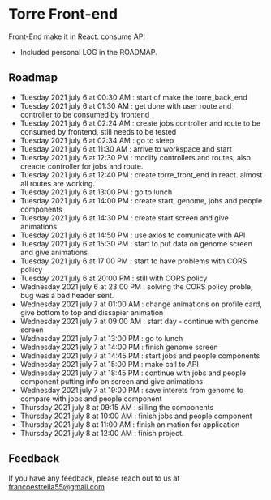 # Torre Front-end

Front-End make it in React. consume API

- Included personal LOG in the ROADMAP.

## Roadmap

- Tuesday 2021 july 6 at 00:30 AM : start of make the torre_back_end
- Tuesday 2021 july 6 at 01:30 AM : get done with user route and controller to be consumed by frontend
- Tuesday 2021 july 6 at 02:24 AM : create jobs controller and route to be consumed by frontend, still needs to be tested
- Tuesday 2021 july 6 at 02:34 AM : go to sleep
- Tuesday 2021 july 6 at 11:30 AM : arrive to workspace and start
- Tuesday 2021 july 6 at 12:30 PM : modify controllers and routes, also creacte controller for jobs and route.
- Tuesday 2021 july 6 at 12:40 PM : create torre_front_end in react. almost all routes are working.
- Tuesday 2021 july 6 at 13:00 PM : go to lunch
- Tuesday 2021 july 6 at 14:00 PM : create start, genome, jobs and people components
- Tuesday 2021 july 6 at 14:30 PM : create start screen and give animations
- Tuesday 2021 july 6 at 14:50 PM : use axios to comunicate with API
- Tuesday 2021 july 6 at 15:30 PM : start to put data on genome screen and give animations
- Tuesday 2021 july 6 at 17:00 PM : start to have problems with CORS pollicy
- Tuesday 2021 july 6 at 20:00 PM : still with CORS policy
- Wednesday 2021 july 6 at 23:00 PM : solving the CORS policy proble, bug was a bad header sent.
- Wednesday 2021 july 7 at 01:00 AM : change animations on profile card, give bottom to top and dissapier animation
- Wednesday 2021 july 7 at 09:00 AM : start day - continue with genome screen
- Wednesday 2021 july 7 at 13:00 PM : go to lunch
- Wednesday 2021 july 7 at 14:00 PM : finish genome screen
- Wednesday 2021 july 7 at 14:45 PM : start jobs and people components
- Wednesday 2021 july 7 at 15:00 PM : make call to API
- Wednesday 2021 july 7 at 18:45 PM : continue with jobs and people component putting info on screen and give animations
- Wednesday 2021 july 7 at 19:00 PM : save interets from genome to compare with jobs and people component
- Thursday 2021 july 8 at 09:15 AM : silling the components
- Thursday 2021 july 8 at 10:00 AM : finish jobs and people component
- Thursday 2021 july 8 at 11:00 AM : finish animation for application
- Thursday 2021 july 8 at 12:00 AM : finish project.

## Feedback

If you have any feedback, please reach out to us at francoestrella55@gmail.com
